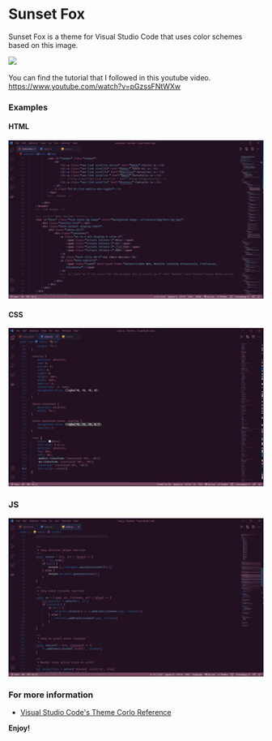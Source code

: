 # Sunset Fox
Sunset Fox is a theme for Visual Studio Code that uses color schemes based on this image.

![](https://images.wallpapersden.com/image/download/fox-forest-minimalism_amxqbGaUmZqaraWkpJRobWllrWdma2U.jpg)

 You can find the tutorial that I followed in this youtube video.
https://www.youtube.com/watch?v=pGzssFNtWXw

### Examples

#### HTML
![](img/html.jpg)

#### CSS
![](img/css.jpg)


### JS
![](img/js.jpg)


### For more information
* [Visual Studio Code's Theme Corlo Reference](https://code.visualstudio.com/api/references/theme-color)


**Enjoy!**

